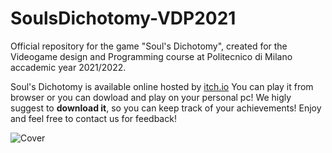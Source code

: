 # SoulsDichotomy-VDP2021
 Official repository for the game "Soul's Dichotomy", created for the Videogame design and Programming  course at Politecnico di Milano accademic year 2021/2022.
 
 Soul's Dichotomy is available online hosted by [itch.io](https://polimi-game-collective.itch.io/souls-dichotomy)
 You can play it from browser or you can dowload and play on your personal pc! We higly suggest to **download it**, so you can keep track of your achievements! Enjoy and feel free to contact us for feedback!
 
 ![Cover](./Art/Image/Cover.png)
